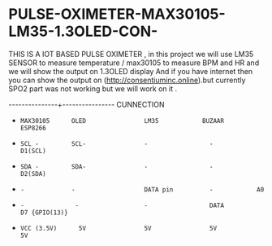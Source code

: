 # PULSE-OXIMETER-MAX30105-LM35-1.3OLED-CON-




THIS IS A IOT BASED PULSE OXIMETER , in this project we will use LM35 SENSOR to measure temperature / max30105 to measure BPM and HR and we will show the output on 1.3OLED display 
And if you have internet then you can show the output  on (http://consentiuminc.online).but currently SPO2 part was not working but we will work on it .


---------------+----------------
CUNNECTION 

-     MAX30105      OLED                LM35            BUZAAR         ESP8266


-     SCL -         SCL-                -                 -            D1(SCL)


-     SDA -         SDA-                -                 -             D2(SDA)


-     -             -                   DATA pin          -            A0


-     -              -                  -                 DATA          D7 {GPIO(13)}


-     VCC (3.5V)      5V                5V                5V            5V
